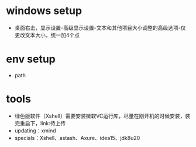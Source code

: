 # windows setup
- 桌面右击，显示设置-高级显示设置-文本和其他项目大小调整的高级选项-仅更改文本大小，统一加4个点

# env setup
- path

# tools
- 绿色版软件（Xshell）需要安装微软VC运行库，尽量在刚开机的时候安装，装完重启下，link:待上传
- updating：xmind
- specials：Xshell、astash、Axure、idea15、jdk8u20
